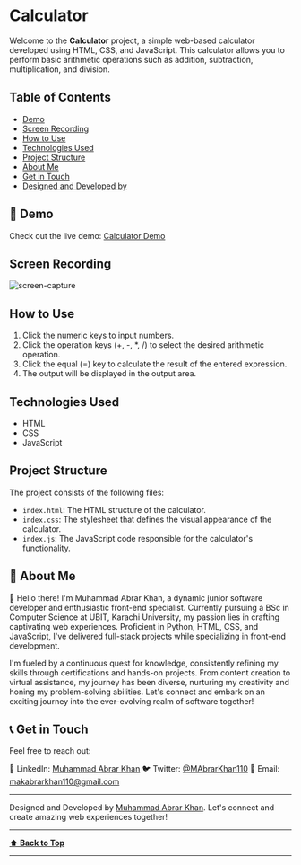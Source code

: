 # Calculator

Welcome to the **Calculator** project, a simple web-based calculator developed using HTML, CSS, and JavaScript. This calculator allows you to perform basic arithmetic operations such as addition, subtraction, multiplication, and division.

## Table of Contents

- [Demo](#-demo)
- [Screen Recording](#-screen-recording)
- [How to Use](#how-to-use)
- [Technologies Used](#technologies-used)
- [Project Structure](#project-structure)
- [About Me](#-about-me)
- [Get in Touch](#-get-in-touch)
- [Designed and Developed by](#-designed-and-developed-by)

## 🚀 Demo

Check out the live demo: [Calculator Demo](https://muhammad-abrar-khan.github.io/Calculator.github.io/)

## Screen Recording
![screen-capture](https://github.com/Muhammad-Abrar-Khan/Calculator.github.io/assets/85924018/eb8f29bc-d61b-44b3-8708-76cdbb6a6233)


## How to Use

1. Click the numeric keys to input numbers.
2. Click the operation keys (+, -, *, /) to select the desired arithmetic operation.
3. Click the equal (=) key to calculate the result of the entered expression.
4. The output will be displayed in the output area.

## Technologies Used

- HTML
- CSS
- JavaScript

## Project Structure

The project consists of the following files:

- `index.html`: The HTML structure of the calculator.
- `index.css`: The stylesheet that defines the visual appearance of the calculator.
- `index.js`: The JavaScript code responsible for the calculator's functionality.

## 🚀 About Me

👋 Hello there! I'm Muhammad Abrar Khan, a dynamic junior software developer and enthusiastic front-end specialist. Currently pursuing a BSc in Computer Science at UBIT, Karachi University, my passion lies in crafting captivating web experiences. Proficient in Python, HTML, CSS, and JavaScript, I've delivered full-stack projects while specializing in front-end development.

I'm fueled by a continuous quest for knowledge, consistently refining my skills through certifications and hands-on projects. From content creation to virtual assistance, my journey has been diverse, nurturing my creativity and honing my problem-solving abilities. Let's connect and embark on an exciting journey into the ever-evolving realm of software together!

## 📞 Get in Touch

Feel free to reach out:

🔗 LinkedIn: [Muhammad Abrar Khan](https://www.linkedin.com/in/muhammad-abrar-khan-bb03451a7/)
🐦 Twitter: [@MAbrarKhan110](https://twitter.com/MAbrarKhan110)
📧 Email: [makabrarkhan110@gmail.com](mailto:makabrarkhan110@gmail.com)

---

Designed and Developed by [Muhammad Abrar Khan](https://github.com/Muhammad-Abrar-Khan). Let's connect and create amazing web experiences together!

---

**[⬆ Back to Top](#calculator)**

---
